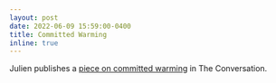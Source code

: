 ```yaml
---
layout: post
date: 2022-06-09 15:59:00-0400
title: Committed Warming
inline: true
---
```

Julien publishes a [piece on committed warming](https://theconversation.com/what-is-committed-warming-a-climate-scientist-explains-why-global-warming-can-continue-long-after-emissions-end-184374) in The Conversation.
